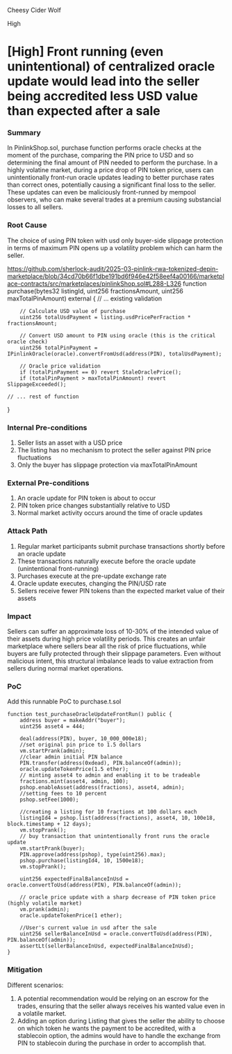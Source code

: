 Cheesy Cider Wolf

High

# [High] Front running (even unintentional) of centralized oracle update would lead into the seller being accredited less USD value than expected after a sale

### Summary

In PinlinkShop.sol, purchase function performs oracle checks at the moment of the purchase, comparing the PIN price to USD and so determining the final amount of PIN needed to perform the purchase. 
In a highly volatine market, during a price drop of PIN token price, users can unintentionally front-run oracle updates leading to better purchase rates than correct ones, potentially causing a significant final loss to the seller.
These updates can even be maliciously front-runned by mempool observers, who can make several trades at a premium causing substancial losses to all sellers.

### Root Cause

The choice of using PIN token with usd only buyer-side slippage protection in terms of maximum PIN opens up a volatility problem which can harm the seller. 

https://github.com/sherlock-audit/2025-03-pinlink-rwa-tokenized-depin-marketplace/blob/34cd70b66f1dbe191bd6f946e42f58eef4a00166/marketplace-contracts/src/marketplaces/pinlinkShop.sol#L288-L326
function purchase(bytes32 listingId, uint256 fractionsAmount, uint256 maxTotalPinAmount) external {
        // ... existing validation

        // Calculate USD value of purchase
        uint256 totalUsdPayment = listing.usdPricePerFraction * fractionsAmount;
        
        // Convert USD amount to PIN using oracle (this is the critical oracle check)
        uint256 totalPinPayment = IPinlinkOracle(oracle).convertFromUsd(address(PIN), totalUsdPayment);

        // Oracle price validation
        if (totalPinPayment == 0) revert StaleOraclePrice();
        if (totalPinPayment > maxTotalPinAmount) revert SlippageExceeded();

    // ... rest of function
} 

### Internal Pre-conditions

1. Seller lists an asset with a USD price
2. The listing has no mechanism to protect the seller against PIN price fluctuations
3. Only the buyer has slippage protection via maxTotalPinAmount

### External Pre-conditions

1. An oracle update for PIN token is about to occur
2. PIN token price changes substantially relative to USD
3. Normal market activity occurs around the time of oracle updates

### Attack Path

1. Regular market participants submit purchase transactions shortly before an oracle update
2. These transactions naturally execute before the oracle update (unintentional front-running)
3. Purchases execute at the pre-update exchange rate
4. Oracle update executes, changing the PIN/USD rate
5. Sellers receive fewer PIN tokens than the expected market value of their assets

### Impact

Sellers can suffer an approximate loss of 10-30% of the intended value of their assets during high price volatility periods. This creates an unfair marketplace where sellers bear all the risk of price fluctuations, while buyers are fully protected through their slippage parameters. Even without malicious intent, this structural imbalance leads to value extraction from sellers during normal market operations.

### PoC

Add this runnable PoC to purchase.t.sol


    function test_purchaseOracleUpdateFrontRun() public {
        address buyer = makeAddr("buyer");
        uint256 asset4 = 444;
    
        deal(address(PIN), buyer, 10_000_000e18);
        //set original pin price to 1.5 dollars
        vm.startPrank(admin);
        //clear admin initial PIN balance
        PIN.transfer(address(0xdead), PIN.balanceOf(admin));
        oracle.updateTokenPrice(1.5 ether);
        // minting asset4 to admin and enabling it to be tradeable
        fractions.mint(asset4, admin, 100);
        pshop.enableAsset(address(fractions), asset4, admin);
        //setting fees to 10 percent
        pshop.setFee(1000);
    
        //creating a listing for 10 fractions at 100 dollars each
        listingId4 = pshop.list(address(fractions), asset4, 10, 100e18, block.timestamp + 12 days);
        vm.stopPrank();
        // buy transaction that unintentionally front runs the oracle update
        vm.startPrank(buyer);
        PIN.approve(address(pshop), type(uint256).max);
        pshop.purchase(listingId4, 10, 1500e18);
        vm.stopPrank();
    
        uint256 expectedFinalBalanceInUsd = oracle.convertToUsd(address(PIN), PIN.balanceOf(admin));
    
        // oracle price update with a sharp decrease of PIN token price (highly volatile market)
        vm.prank(admin);
        oracle.updateTokenPrice(1 ether);
    
        //User's current value in usd after the sale
        uint256 sellerBalanceInUsd = oracle.convertToUsd(address(PIN), PIN.balanceOf(admin));
        assertLt(sellerBalanceInUsd, expectedFinalBalanceInUsd);
    }

### Mitigation

Different scenarios:
1. A potential recommendation would be relying on an escrow for the trades, ensuring that the seller always receives his wanted value even in a volatile market.
2. Adding an option during Listing that gives the seller the ability to choose on which token he wants the payment to be accredited, with a stablecoin option, the admins would have to handle the exchange from PIN to stablecoin during the purchase in order to accomplish that.
